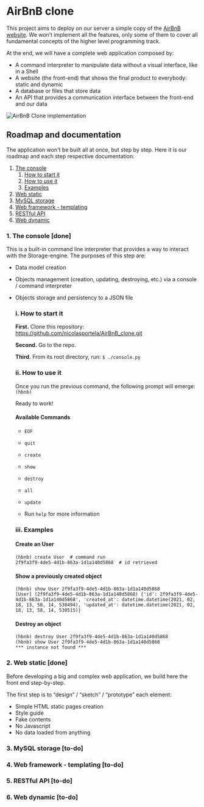 # AirBnB clone
This project aims to deploy on our server a simple copy of the [AirBnB website](https://airbnb.com). We won’t implement all the features, only some of them to cover all fundamental concepts of the higher level programming track.

At the end, we will have a complete web application composed by:

* A command interpreter to manipulate data without a visual interface, like in a Shell
* A website (the front-end) that shows the final product to everybody: static and dynamic
* A database or files that store data
* An API that provides a communication interface between the front-end and our data

![AirBnB Clone implementation](https://lh3.googleusercontent.com/pw/ACtC-3eYaqg89XL26Y_DFvTLt4MW-w3C7u1gw9aK8c0lhiC3RYHVdLguOuWW7LZdXu5h0117WqFc9OYEYpAQOnyj6ldRz8EXusQW9_QS5IgmbBnEafXvaXsQVIQleFWUxl31_nOfc68hip5XvQjKooJzWgY=w960-h512-no?authuser=1)

## Roadmap and documentation
The application won't be built all at once, but step by step. Here it is our roadmap and each step respective documentation:

1. [The console](#1)
   1. [How to start it](#11)
   2. [How to use it](#12)
   3. [Examples](#13)
2. [Web static](#2)
3. [MySQL storage](#3)
4. [Web framework - templating](#4)
5. [RESTful API](#5)
6. [Web dynamic](#6)

### 1. The console [done] <a name="1"></a>
This is a built-in command line interpreter that provides a way to interact with the Storage-engine. The purposes of this step are:
* Data model creation
* Objects management (creation, updating, destroying, etc.) via a console / command interpreter
* Objects storage and persistency to a JSON file

    ### i. How to start it <a name="11"></a>

    **First.** Clone this repository: <https://github.com/nicolasportela/AirBnB_clone.git>

    **Second.** Go to the repo. 

    **Third.** From its root directory, run: `$ ./console.py`

    ### ii. How to use it <a name="12"></a>

    Once you run the previous command, the following prompt will emerge: `(hbnb) ` 
    
    Ready to work!

    #### Available Commands
    * `EOF`

    * `quit`

    * `create`

    * `show`

    * `destroy`

    * `all`

    * `update`

    * Run `help` for more information

    ### iii. Examples <a name="13"></a>

    #### Create an User

    ```
    (hbnb) create User  # command run
    2f9fa3f9-4de5-4d1b-863a-1d1a140d5868  # id retrieved
    ```

    #### Show a previously created object

    ```
    (hbnb) show User 2f9fa3f9-4de5-4d1b-863a-1d1a140d5868
    [User] (2f9fa3f9-4de5-4d1b-863a-1d1a140d5868) {'id': 2f9fa3f9-4de5-4d1b-863a-1d1a140d5868', 'created_at': datetime.datetime(2021, 02, 18, 13, 58, 14, 530494), 'updated_at': datetime.datetime(2021, 02, 18, 13, 58, 14, 530515)}
    ```

    #### Destroy an object

    ```
    (hbnb) destroy User 2f9fa3f9-4de5-4d1b-863a-1d1a140d5868
    (hbnb) show User 2f9fa3f9-4de5-4d1b-863a-1d1a140d5868
    *** instance not found ***
    ```

### 2. Web static [done] <a name="2"></a>

Before developing a big and complex web application, we build here the front end step-by-step.

The first step is to “design” / “sketch” / “prototype” each element:

* Simple HTML static pages creation
* Style guide
* Fake contents
* No Javascript
* No data loaded from anything

### 3. MySQL storage [to-do] <a name="3"></a>

### 4. Web framework - templating [to-do] <a name="4"></a>

### 5. RESTful API [to-do] <a name="5"></a>

### 6. Web dynamic [to-do] <a name="6"></a>